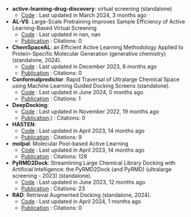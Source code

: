 - **active-learning-drug-discovery**: virtual screening (standalone)
	- [Code](https://github.com/gitter-lab/active-learning-drug-discovery) : Last updated in March 2024, 3 months ago
- **AL-VS**: Large-Scale Pretraining Improves Sample Efficiency of Active Learning-Based Virtual Screening
	- [Code](github.com/molecularinformatics/PretrainedAL-VS) : Last updated in nan, nan
	- [Publication](https://doi.org/10.1021/acs.jcim.3c01938) : Citations: 0
- **ChemSpaceAL**: an Efficient Active Learning Methodology Applied to Protein-Specific Molecular Generation (generative chemistry) (standalone, 2024).
	- [Code](https://github.com/gregory-kyro/ChemSpaceAL) : Last updated in December 2023, 6 months ago
	- [Publication](https://doi.org/10.1021/acs.jcim.3c01456) : Citations: 0
- **Conformalpredictor**: Rapid Traversal of Ultralarge Chemical Space using Machine Learning Guided Docking Screens (standalone).
	- [Code](https://github.com/Carlssonlab/conformalpredictor) : Last updated in June 2024, 0 months ago
	- [Publication](https://doi.org/10.26434/chemrxiv-2023-w3x36) : Citations: 1
- **DeepDocking**: 
	- [Code](https://github.com/jamesgleave/Deep-Docking-NonAutomated) : Last updated in November 2022, 19 months ago
	- [Publication](https://doi.org/10.1021/acscentsci.0c00229).) : Citations: 0
- **HASTEN**: 
	- [Code](https://github.com/TuomoKalliokoski/HASTEN) : Last updated in April 2023, 14 months ago
	- [Publication](https://doi.org/10.1002/minf.202100089) : Citations: 9
- **molpal**: Molecular Pool-based Active Learning
	- [Code](https://github.com/coleygroup/molpal) : Last updated in April 2023, 14 months ago
	- [Publication](https://doi.org/10.1039/D0SC06805E) : Citations: 128
- **PyRMD2Dock**: Streamlining Large Chemical Library Docking with Artificial Intelligence: the PyRMD2Dock (and PyRMD) (ultralarge screening - 2023) (standalone).
	- [Code](https://github.com/cosconatilab/PyRMD) : Last updated in June 2023, 12 months ago
	- [Publication](https://doi.org/10.1021/acs.jcim.1c00653) : Citations: 23
- **RAD**: Retrieval Augmented Docking (standalone, 2024).
	- [Code](https://github.com/keiserlab/rad) : Last updated in April 2024, 1 months ago
	- [Publication](https://doi.org/10.26434/chemrxiv-2024-qsdd1) : Citations: 0

